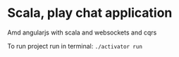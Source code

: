 # Scala, play chat application
Amd angularjs with scala and websockets and cqrs

To run project run in terminal:
``` ./activator run ```
